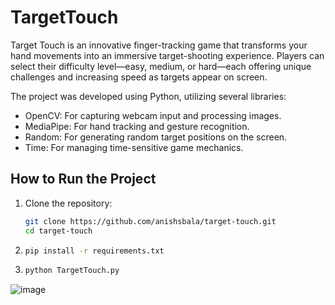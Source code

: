 # TargetTouch
Target Touch is an innovative finger-tracking game that transforms your hand movements into an immersive target-shooting experience. Players can select their difficulty level—easy, medium, or hard—each offering unique challenges and increasing speed as targets appear on screen. 

The project was developed using Python, utilizing several libraries:
- OpenCV: For capturing webcam input and processing images.
- MediaPipe: For hand tracking and gesture recognition.
- Random: For generating random target positions on the screen.
- Time: For managing time-sensitive game mechanics.

## How to Run the Project
1. Clone the repository:
   ```bash
   git clone https://github.com/anishsbala/target-touch.git
   cd target-touch

2. ```bash
   pip install -r requirements.txt
4. ```bash
   python TargetTouch.py

![image](https://github.com/user-attachments/assets/e5a1254f-40c0-490c-8b76-97331cf6b5e7)
